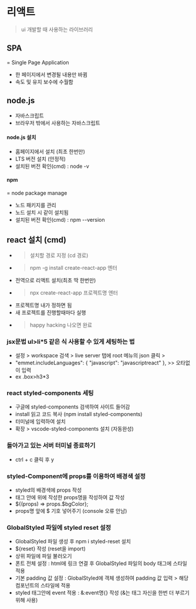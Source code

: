 # 리액트

> ui 개발할 때 사용하는 라이브러리

## SPA

= Single Page Application

- 한 페이지에서 변경될 내용만 바뀜
- 속도 및 유지 보수에 수월함

## node.js

- 자바스크립트
- 브라우저 밖에서 사용하는 자바스크립트

#### node.js 설치

- 홈페이지에서 설치 (최초 한번만)
- LTS 버전 설치 (안정적)
- 설치된 버전 확인(cmd) : node -v

#### npm

= node package manage

- 노드 패키지를 관리
- 노드 설치 시 같이 설치됨
- 설치된 버전 확인(cmd) : npm --version

## react 설치 (cmd)

- > 설치할 경로 지정 (cd 경로)
- > npm -g install create-react-app 엔터
- 전역으로 리액트 설치(최초 딱 한번만)
- > npx create-react-app 프로젝트명 엔터
- 프로젝트명 내가 정하면 됨
- 새 프로젝트를 진행할때마다 실행
- > happy hacking 나오면 완료

### jsx문법 ul>li\*5 같은 식 사용할 수 있게 세팅하는 법

- 설정 > workspace 검색 > live server 탭에 root 메뉴의 json 클릭 >
- "emmet.includeLanguages": {
  "javascript": "javascriptreact"
  }, >> 오타없이 입력
- ex .box>h3\*3

### react styled-components 세팅

- 구글에 styled-components 검색하여 사이트 들어감
- install 읽고 코드 복사 (npm install styled-components)
- 터미널에 입력하여 설치
- 확장 > vscode-styled-components 설치 (자동완성)

### 돌아가고 있는 서버 터미널 종료하기

- ctrl + c 클릭 후 y

### styled-Component에 props를 이용하여 배경색 설정

- styled의 배경색에 props 작성
- 태그 안에 위에 작성한 props명을 작성하여 값 작성
- ${(props) => props.$bgColor};
- props명 앞에 $ 기호 넣어주기 (console 오류 안남)

### GlobalStyled 파일에 styled reset 설정

- GlobalStyled 파일 생성 후 npm i styled-reset 설치
- ${reset} 작성 (reset을 import)
- 상위 파일에 파일 불러오기
- 폰트 전체 설정 : html에 링크 연결 후 GlobalStyled 파일의 body 태그에 스타일 적용
- 기본 padding 값 설정 : GlobalStyled에 객체 생성하여 padding 값 입력 > 해당 컴포넌트의 스타일에 적용
- styled 태그안에 event 적용 : &:event명{} 작성 (&는 태그 자신을 한번 더 부르기 위해 사용)
